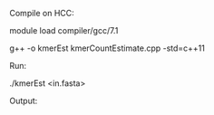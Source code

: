 Compile on HCC:

module load compiler/gcc/7.1

g++ -o kmerEst kmerCountEstimate.cpp -std=c++11 

Run:

./kmerEst <in.fasta> <k>  
  
Output:
  
  
  
